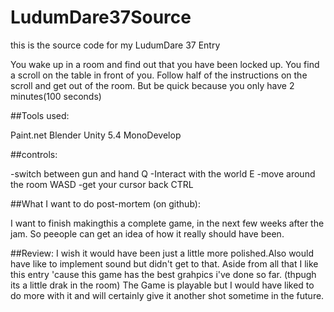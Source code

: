 # LudumDare37Source
this is the source code for my LudumDare 37 Entry

You wake up in a room and find out that you have been locked up. You find a scroll on the table in front of you. Follow half of the instructions on the scroll and get out of the room. But be quick because you only have 2 minutes(100 seconds)

##Tools used:

Paint.net
Blender
Unity 5.4
MonoDevelop



##controls:

-switch between gun and hand Q
-Interact with the world E
-move around the room WASD
-get your cursor back CTRL


##What I want to do post-mortem (on github):

I want to finish makingthis a complete game, in the next few weeks after the jam. So peeople can get an idea of how it really should have been.


##Review:
I wish it would have been just a little more polished.Also would have like to implement sound but didn't get to that. Aside from all that I like this entry 'cause this game has the best grahpics i've done so far. (thpugh its a little drak in the room)
The Game is playable but I would have liked to do more with it and will certainly give it another shot sometime in the future.
